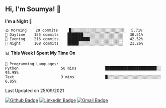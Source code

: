 ## Hi, I'm Soumya! 👋

<!--START_SECTION:waka-->
**I'm a Night 🦉** 

```text
🌞 Morning    29 commits     █░░░░░░░░░░░░░░░░░░░░░░░░   5.71% 
🌆 Daytime    155 commits    ███████░░░░░░░░░░░░░░░░░░   30.51% 
🌃 Evening    216 commits    ██████████░░░░░░░░░░░░░░░   42.52% 
🌙 Night      108 commits    █████░░░░░░░░░░░░░░░░░░░░   21.26%

```


📊 **This Week I Spent My Time On** 

```text
💬 Programming Languages: 
Python                   50 mins             ███████████████████████░░   93.95% 
Text                     3 mins              █░░░░░░░░░░░░░░░░░░░░░░░░   6.05%

```


 Last Updated on 25/09/2021
<!--END_SECTION:waka-->

[![Github Badge](https://img.shields.io/badge/-rubyruins-grey?style=for-the-badge&logo=github&logoColor=white&link=https://github.com/rubyruins/)](https://www.github.com/rubyruins/) 
[![Linkedin Badge](https://img.shields.io/badge/-Soumya%20Parekh-0072b1?style=for-the-badge&logo=Linkedin&logoColor=white&link=https://www.linkedin.com/in/Soumya-Parekh/)](https://www.linkedin.com/in/Soumya-Parekh/) 
[![Gmail Badge](https://img.shields.io/badge/-soumya.parekh@somaiya.edu-c14438?style=for-the-badge&logo=Gmail&logoColor=white&link=mailto:soumya.parekh@somaiya.edu)](mailto:soumya.parekh@somaiya.edu) 
